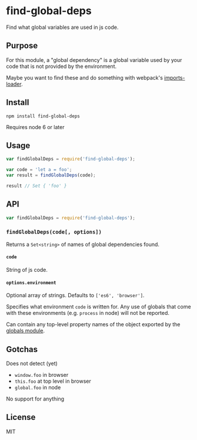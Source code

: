 # find-global-deps

Find what global variables are used in js code.

## Purpose

For this module, a "global dependency" is a global variable used by your code that is not provided by the environment.

Maybe you want to find these and do something with webpack's [imports-loader](https://github.com/webpack/imports-loader).

## Install

`npm install find-global-deps`

Requires node 6 or later

## Usage

```js
var findGlobalDeps = require('find-global-deps');

var code = 'let a = foo';
var result = findGlobalDeps(code);

result // Set { 'foo' }
```

## API

```js
var findGlobalDeps = require('find-global-deps');
```

### `findGlobalDeps(code[, options])`

Returns a `Set<string>` of names of global dependencies found.

#### `code`

String of js code.

#### `options.environment`

Optional array of strings. Defaults to `['es6', 'browser']`.

Specifies what environment `code` is written for. Any use of globals that come with these environments (e.g. `process` in node) will not be reported.

Can contain any top-level property names of the object exported by the [globals module](https://github.com/sindresorhus/globals).

## Gotchas

Does not detect (yet)

- `window.foo` in browser
- `this.foo` at top level in browser
- `global.foo` in node

No support for anything

## License

MIT
